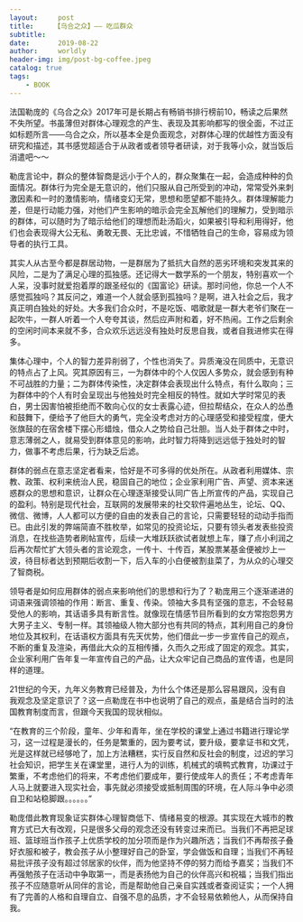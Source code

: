 ```yaml
---
layout:     post
title:     【乌合之众】—— 吃瓜群众
subtitle:   
date:       2019-08-22
author:     worldly
header-img: img/post-bg-coffee.jpeg
catalog: true
tags:
    - BOOK
---
```


法国勒庞的《乌合之众》2017年可是长期占有畅销书排行榜前10，畅读之后果然不失所望。书虽薄但对群体心理观念的产生、表现及其影响都写的很全面，不过正如标题所言——乌合之众，所以基本全是负面观念，对群体心理的优越性方面没有研究和描述，其书感觉超适合于从政者或者领导者研读，对于我等小众，就当饭后消遣吧～～

勒庞言论中，群众的整体智商是远小于个人的，群众聚集在一起，会造成种种的负面情况。群体行为完全是无意识的，他们只服从自己所受到的冲动，常常受外来刺激因素和一时的激情影响，情绪变幻无常，思想和愿望都不能持久。群体理解能力差，但是行动能力强，对他们产生影响的暗示会完全瓦解他们的理解力，受到暗示的群体，可以随时为了暗示给他们的理想而赴汤蹈火，如果被引导和利用得好，他们也会表现得大公无私、勇敢无畏、无比忠诚，不惜牺牲自己的生命，容易成为领导者的执行工具。

其实人从古至今都是群居动物，一是群居为了抵抗大自然的恶劣环境和突发其来的风险，二是为了满足心理的孤独感。还记得大一数学系的一个朋友，特别喜欢一个人呆，没事时就爱抱着厚的跟圣经似的《国富论》研读。那时问他，你总一个人不感觉孤独吗？其反问之，难道一个人就会感到孤独吗？是啊，进入社会之后，我才真正明白独处的好处。大多我们合众时，不是吃饭、唱歌就是一群大老爷们聚在一起吹牛，一群人听着一个人夸夸其谈，然后应声附和着，好不热闹。工作之后剩余的空闲时间本来就不多，合众欢乐远远没有独处时反思自我，或者自我进修实在得多。

集体心理中，个人的智力差异削弱了，个性也消失了。异质淹没在同质中，无意识的特点占了上风。究其原因有三，一为群体中的个人仅因人多势众，就会感到有种不可战胜的力量；二为群体传染性，决定群体会表现出什么特点，有什么取向；三为群体中的个人有时会呈现出与他独处时完全相反的特性。就如大学时常见的表白，男士因害怕被拒绝而不敢向心仪的女士表露心迹，但拉帮结众，在众人的怂恿和鼓舞下，便给予了他巨大的勇气，完全没考虑对方的心理感受和接受程度，便大张旗鼓的在宿舍楼下摆心形蜡烛，借众人之势给自己壮胆。当人处于群体之中时，意志薄弱之人，就易受到群体意见的影响，此时智力将降到远远低于独处时的智力，做事不考虑后果，行为缺乏后滤。

群体的弱点在意志坚定者看来，恰好是不可多得的优处所在。从政者利用媒体、宗教、政策、权利来统治人民，稳固自己的地位；企业家利用广告、声望、资本来迷惑群众的思想和意识，让群众在心理逐渐接受认同广告上所宣传的产品，实现自己的盈利。特别是现代社会，互联网的发展带来的社交软件遍地丛生，论坛、QQ、微信、微博，人人都可以方便的自由的发表自己的言论，只需要轻轻的动动手指而已。由此引发的弊端简直不胜枚举，如常见的投资论坛，只要有领头者发表些投资消息，在找些造势者刷帖宣传，后续一大堆跃跃欲试者就想上车，赚了点小利润之后再次帮忙扩大领头者的言论观念，一传十、十传百，某股票某基金便被炒上一波，待目标者达到预期后收割一下，后入车的小白便被割韭菜了，为从众的心理交了智商税。

领导者是如何应用群体的弱点来影响他们的思想和行为了？勒庞用三个逐渐递进的词语来强调领袖的作用：断言、重复、传染。领袖大多具有坚强的意志，不会轻易受他人的影响，其话语多具有断言性。就像现在情感节目所看到的女方常抱怨男方大男子主义、专制一样。其领袖级人物大部分也有共同的特点，其利用自己的身份地位及其权利，在话语权方面具有先天优势，他们借此一步一步宣传自己的观点，不断的重复及渲染，再借此大众的互相传播，久而久之形成了固定的观念。其实，企业家利用广告年复一年宣传自己的产品，让大众牢记自己商品的宣传语，也是同样的道理。

21世纪的今天，九年义务教育已经普及，为什么个体还是那么容易跟风，没有自我观念及坚定意识了？这一点勒庞在书中也说明了自己的观点，虽是结合当时的法国教育制度而言，但跟今天我国的现状相似。

“在教育的三个阶段，童年、少年和青年，坐在学校的课堂上通过书籍进行理论学习，这一过程是漫长的，任务是繁重的，因为要考试，要升级，要拿证书和文凭，光是这样就已经够呛了，加上方法糟糕，实行反自然和反社会的制度，过迟的学习社会知识，把学生关在课堂里，进行人为的训练，机械式的填鸭式教育，功课过于繁重，不考虑他们的将来，不考虑他们要成年，要行使成年人的责任；不考虑青年人马上就要进入现实社会，事先就必须接受或抵制周围的环境，在人际斗争中必须自卫和站稳脚跟。。。。。。”

勒庞借此教育现象证实群体心理智商低下、情绪易变的根源。其实现在大城市的教育方式已大有改观，只是很多父母的观念还没有转变过来而已。当我们不再把足球班、篮球班当作孩子上优质学校的加分项而是作为兴趣所选；当我们不再帮孩子叠好衣服和被子，教会孩子从小整理好自己的卧室，学会做饭和自理；当我们不再轻易批评孩子没有超过邻居家的伙伴，而为他坚持不停的努力而给予嘉奖；当我们不再强勉孩子在活动中争取第一，而是表扬他为自己的伙伴高兴和祝福；当我们指出孩子不应随意听从同伴的言论，而是帮助他自己亲自实践或者查阅证实；一个人拥有了完善的人格和自理自立、自强不息的品质，才不会轻易依赖他人，从而保持自我。

